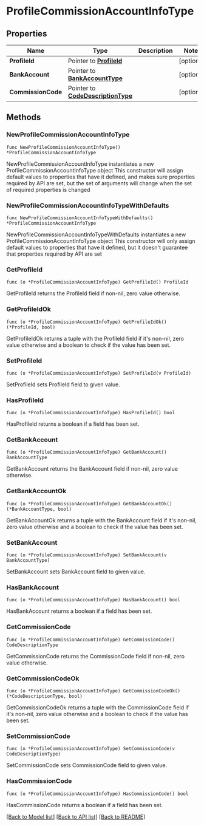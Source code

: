 # ProfileCommissionAccountInfoType

## Properties

Name | Type | Description | Notes
------------ | ------------- | ------------- | -------------
**ProfileId** | Pointer to [**ProfileId**](ProfileId.md) |  | [optional] 
**BankAccount** | Pointer to [**BankAccountType**](BankAccountType.md) |  | [optional] 
**CommissionCode** | Pointer to [**CodeDescriptionType**](CodeDescriptionType.md) |  | [optional] 

## Methods

### NewProfileCommissionAccountInfoType

`func NewProfileCommissionAccountInfoType() *ProfileCommissionAccountInfoType`

NewProfileCommissionAccountInfoType instantiates a new ProfileCommissionAccountInfoType object
This constructor will assign default values to properties that have it defined,
and makes sure properties required by API are set, but the set of arguments
will change when the set of required properties is changed

### NewProfileCommissionAccountInfoTypeWithDefaults

`func NewProfileCommissionAccountInfoTypeWithDefaults() *ProfileCommissionAccountInfoType`

NewProfileCommissionAccountInfoTypeWithDefaults instantiates a new ProfileCommissionAccountInfoType object
This constructor will only assign default values to properties that have it defined,
but it doesn't guarantee that properties required by API are set

### GetProfileId

`func (o *ProfileCommissionAccountInfoType) GetProfileId() ProfileId`

GetProfileId returns the ProfileId field if non-nil, zero value otherwise.

### GetProfileIdOk

`func (o *ProfileCommissionAccountInfoType) GetProfileIdOk() (*ProfileId, bool)`

GetProfileIdOk returns a tuple with the ProfileId field if it's non-nil, zero value otherwise
and a boolean to check if the value has been set.

### SetProfileId

`func (o *ProfileCommissionAccountInfoType) SetProfileId(v ProfileId)`

SetProfileId sets ProfileId field to given value.

### HasProfileId

`func (o *ProfileCommissionAccountInfoType) HasProfileId() bool`

HasProfileId returns a boolean if a field has been set.

### GetBankAccount

`func (o *ProfileCommissionAccountInfoType) GetBankAccount() BankAccountType`

GetBankAccount returns the BankAccount field if non-nil, zero value otherwise.

### GetBankAccountOk

`func (o *ProfileCommissionAccountInfoType) GetBankAccountOk() (*BankAccountType, bool)`

GetBankAccountOk returns a tuple with the BankAccount field if it's non-nil, zero value otherwise
and a boolean to check if the value has been set.

### SetBankAccount

`func (o *ProfileCommissionAccountInfoType) SetBankAccount(v BankAccountType)`

SetBankAccount sets BankAccount field to given value.

### HasBankAccount

`func (o *ProfileCommissionAccountInfoType) HasBankAccount() bool`

HasBankAccount returns a boolean if a field has been set.

### GetCommissionCode

`func (o *ProfileCommissionAccountInfoType) GetCommissionCode() CodeDescriptionType`

GetCommissionCode returns the CommissionCode field if non-nil, zero value otherwise.

### GetCommissionCodeOk

`func (o *ProfileCommissionAccountInfoType) GetCommissionCodeOk() (*CodeDescriptionType, bool)`

GetCommissionCodeOk returns a tuple with the CommissionCode field if it's non-nil, zero value otherwise
and a boolean to check if the value has been set.

### SetCommissionCode

`func (o *ProfileCommissionAccountInfoType) SetCommissionCode(v CodeDescriptionType)`

SetCommissionCode sets CommissionCode field to given value.

### HasCommissionCode

`func (o *ProfileCommissionAccountInfoType) HasCommissionCode() bool`

HasCommissionCode returns a boolean if a field has been set.


[[Back to Model list]](../README.md#documentation-for-models) [[Back to API list]](../README.md#documentation-for-api-endpoints) [[Back to README]](../README.md)


